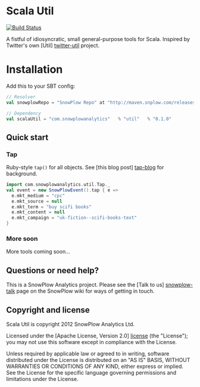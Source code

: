 # Scala Util

[![Build Status](https://travis-ci.org/snowplow/scala-util.png)](https://travis-ci.org/snowplow/scala-util)

A fistful of idiosyncratic, small general-purpose tools for Scala. Inspired by Twitter's own [Util] [twitter-util] project.

# Installation

Add this to your SBT config:

```scala
// Resolver
val snowplowRepo = "SnowPlow Repo" at "http://maven.snplow.com/releases/"

// Dependency
val scalaUtil = "com.snowplowanalytics"   % "util"   % "0.1.0" 
```

## Quick start

### Tap

Ruby-style `tap()` for all objects. See [this blog post] [tap-blog] for background.

```scala
import com.snowplowanalytics.util.Tap._
val event = new SnowPlowEvent().tap { e =>
  e.mkt_medium = "cpc"
  e.mkt_source = null
  e.mkt_term = "buy scifi books"
  e.mkt_content = null
  e.mkt_campaign = "uk-fiction--scifi-books-text"
}
```

### More soon

More tools coming soon...

## Questions or need help?

This is a SnowPlow Analytics project. Please see the [Talk to us] [snowplow-talk]
page on the SnowPlow wiki for ways of getting in touch.

## Copyright and license

Scala Util is copyright 2012 SnowPlow Analytics Ltd.

Licensed under the [Apache License, Version 2.0] [license] (the "License");
you may not use this software except in compliance with the License.

Unless required by applicable law or agreed to in writing, software
distributed under the License is distributed on an "AS IS" BASIS,
WITHOUT WARRANTIES OR CONDITIONS OF ANY KIND, either express or implied.
See the License for the specific language governing permissions and
limitations under the License.

[twitter-util]: https://github.com/twitter/util
[semver]: http://semver.org/
[tap-blog]: http://www.naildrivin5.com/blog/2012/06/22/tap-versus-intermediate-variables.html
[license]: http://www.apache.org/licenses/LICENSE-2.0
[snowplow-talk]: https://github.com/snowplow/snowplow/wiki/Talk-to-us
